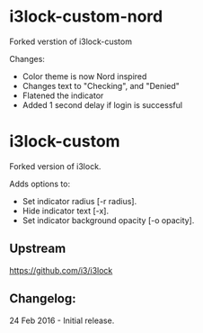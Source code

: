 i3lock-custom-nord
===============================
Forked verstion of i3lock-custom

Changes:
- Color theme is now Nord inspired
- Changes text to "Checking", and "Denied"
- Flatened the indicator
- Added 1 second delay if login is successful

i3lock-custom
===============================

Forked version of i3lock.

Adds options to:
- Set indicator radius [-r radius].
- Hide indicator text [-x].
- Set indicator background opacity [-o opacity].

Upstream
--------
https://github.com/i3/i3lock

Changelog:
---------

24 Feb 2016 - Initial release.
